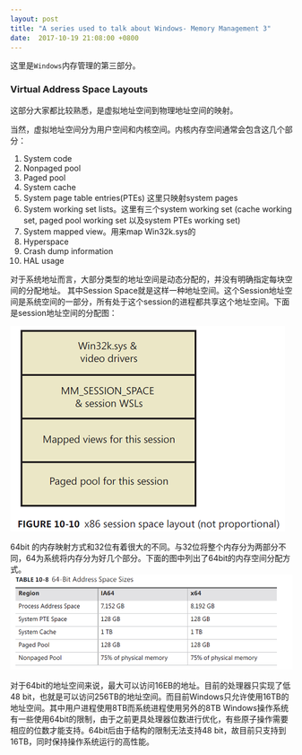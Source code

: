 ```yaml
---
layout: post
title: "A series used to talk about Windows- Memory Management 3"
date:  2017-10-19 21:08:00 +0800
---
```


这里是`Windows`内存管理的第三部分。

### Virtual Address Space Layouts
这部分大家都比较熟悉，是虚拟地址空间到物理地址空间的映射。

当然，虚拟地址空间分为用户空间和内核空间。内核内存空间通常会包含这几个部分：
1. System code
2. Nonpaged pool
3. Paged pool
4. System cache
5. System page table entries(PTEs) 这里只映射system pages
6. System working set lists。这里有三个system working set (cache working set, paged pool working set 以及system PTEs working set)
7. System mapped view。用来map Win32k.sys的
8. Hyperspace
9. Crash dump information
10. HAL usage

对于系统地址而言，大部分类型的地址空间是动态分配的，并没有明确指定每块空间的分配地址。
其中Session Space就是这样一种地址空间。这个Session地址空间是系统空间的一部分，所有处于这个session的进程都共享这个地址空间。下面是session地址空间的分配图：

![Session mempry Pic](/media/image/Session_layout.PNG "Session 地址空间分配")

64bit 的内存映射方式和32位有着很大的不同。与32位将整个内存分为两部分不同，64为系统将内存分为好几个部分。下面的图中列出了64bit的内存空间分配方式。
![Session mempry Pic](/media/image/64bit_address_space_size.PNG "64bit系统地址空间大小")

对于64bit的地址空间来说，最大可以访问16EB的地址。目前的处理器只实现了低48 bit，也就是可以访问256TB的地址空间。而目前Windows只允许使用16TB的地址空间。其中用户进程使用8TB而系统进程使用另外的8TB
Windows操作系统有一些使用64bit的限制，由于之前更具处理器位数进行优化，有些原子操作需要相应的位数才能支持。64bit后由于结构的限制无法支持48 bit，故目前只支持到16TB，同时保持操作系统运行的高性能。
